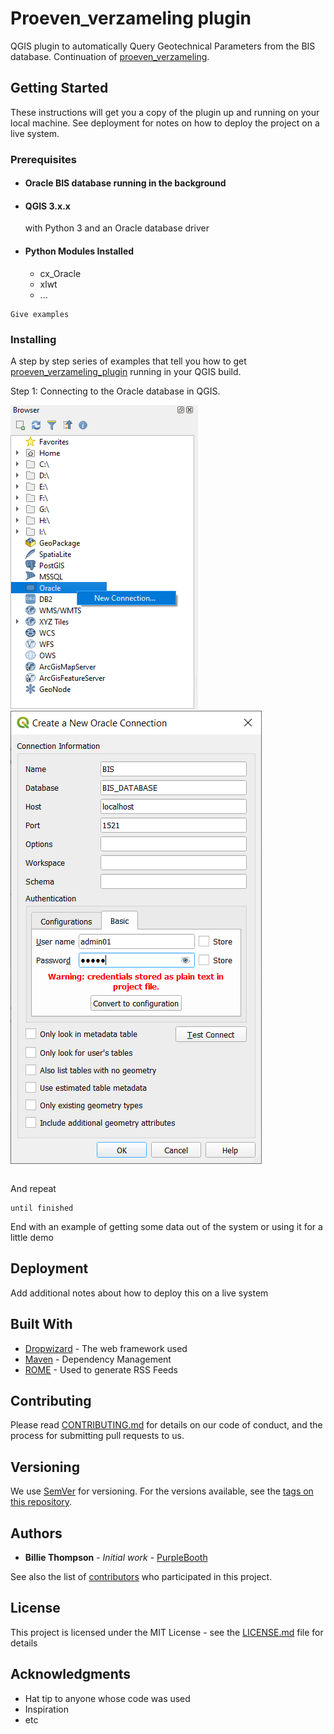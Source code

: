 # Proeven_verzameling plugin

QGIS plugin to automatically Query Geotechnical Parameters from the BIS database. Continuation of [proeven_verzameling](https://github.com/KRS-dev/proeven_verzameling).


## Getting Started

These instructions will get you a copy of the plugin up and running on your local machine. See deployment for notes on how to deploy the project on a live system.

### Prerequisites

* #### Oracle BIS database running in the background

* #### QGIS 3.x.x
  with Python 3 and an Oracle database driver 

* #### Python Modules Installed

  * cx_Oracle
  * xlwt
  * ...

```
Give examples
```

### Installing

A step by step series of examples that tell you how to get [proeven_verzameling_plugin](https://github.com/KRS-dev/proeven_verzameling_plugin) running in your QGIS build.


Step 1: Connecting to the Oracle database in QGIS.

![new connection](/images/new_connection.PNG)![GitHub Logo](/images/connection_window.PNG)
```

```

And repeat

```
until finished
```

End with an example of getting some data out of the system or using it for a little demo



## Deployment

Add additional notes about how to deploy this on a live system

## Built With

* [Dropwizard](http://www.dropwizard.io/1.0.2/docs/) - The web framework used
* [Maven](https://maven.apache.org/) - Dependency Management
* [ROME](https://rometools.github.io/rome/) - Used to generate RSS Feeds

## Contributing

Please read [CONTRIBUTING.md](https://gist.github.com/PurpleBooth/b24679402957c63ec426) for details on our code of conduct, and the process for submitting pull requests to us.

## Versioning

We use [SemVer](http://semver.org/) for versioning. For the versions available, see the [tags on this repository](https://github.com/your/project/tags). 

## Authors

* **Billie Thompson** - *Initial work* - [PurpleBooth](https://github.com/PurpleBooth)

See also the list of [contributors](https://github.com/your/project/contributors) who participated in this project.

## License

This project is licensed under the MIT License - see the [LICENSE.md](LICENSE.md) file for details

## Acknowledgments

* Hat tip to anyone whose code was used
* Inspiration
* etc

